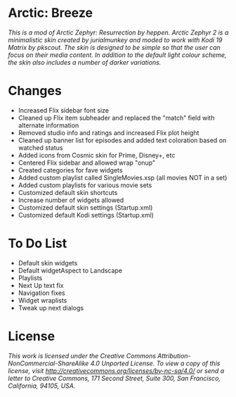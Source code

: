 # Arctic: Breeze
*This is a  mod of Arctic Zephyr: Resurrection by heppen. Arctic Zephyr 2 is a minimalistic skin created by jurialmunkey and moded to work with Kodi 19 Matrix by pkscout. The skin is designed to be simple so that the user can focus on their media content. In addition to the default light colour scheme, the skin also includes a number of darker variations.*

# Changes
- Increased Flix sidebar font size
- Cleaned up Flix item subheader and replaced the "match" field with alternate information 
- Removed studio info and ratings and increased Flix plot height
- Cleaned up banner list for episodes and added text coloration based on watched status
- Added icons from Cosmic skin for Prime, Disney+, etc
- Centered Flix sidebar and allowed wrap "onup"
- Created categories for fave widgets
- Added custom playlist called SingleMovies.xsp (all movies NOT in a set)
- Added custom playlists for various movie sets
- Customized default skin shortcuts
- Increase number of widgets allowed
- Customized default skin settings (Startup.xml)
- Customized default Kodi settings (Startup.xml)

# To Do List
- Default skin widgets
- Default widgetAspect to Landscape
- Playlists
- Next Up text fix
- Navigation fixes
- Widget wraplists
- Tweak up next dialogs

# License

*This work is licensed under the Creative Commons Attribution-NonCommercial-ShareAlike 4.0 Unported License.
To view a copy of this license, visit http://creativecommons.org/licenses/by-nc-sa/4.0/
or send a letter to Creative Commons, 171 Second Street, Suite 300, San Francisco, California, 94105, USA.*

